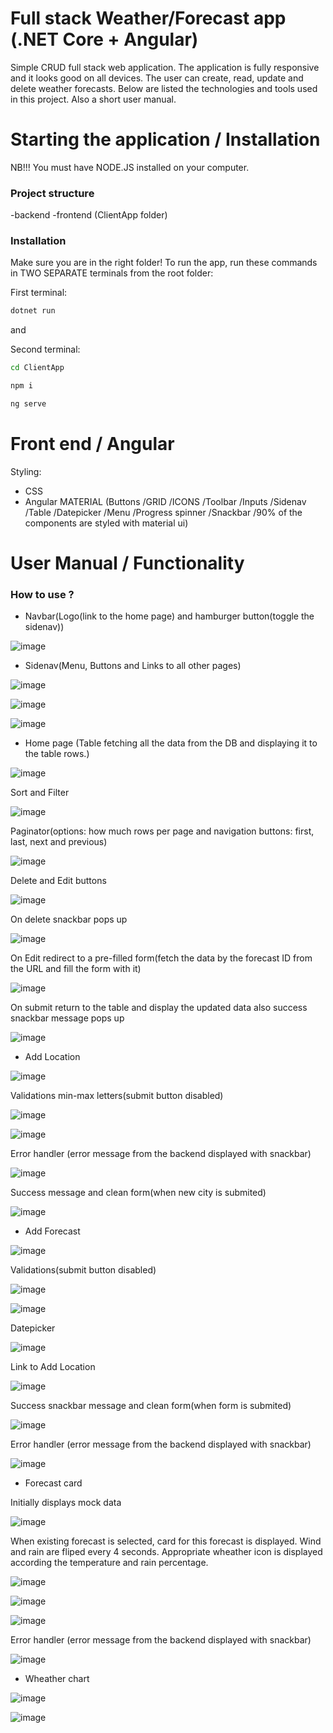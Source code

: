 # Full stack Weather/Forecast app (.NET Core + Angular)

Simple CRUD full stack web application. The application is fully responsive and it looks good on all devices. The user can create, read, update and delete weather forecasts. Below are listed the technologies and tools used in this project. Also a short user manual.

# Starting the application / Installation

NB!!! You must have NODE.JS installed on your computer.

### Project structure

-backend
-frontend (ClientApp folder)

### Installation

Make sure you are in the right folder!
To run the app, run these commands in TWO SEPARATE terminals from the root folder:

First terminal:

```bash
dotnet run
```

and

Second terminal:

```bash
cd ClientApp
```

```bash
npm i
```

```bash
ng serve
```

# Front end / Angular

Styling:

- CSS
- Angular MATERIAL (Buttons /GRID /ICONS /Toolbar /Inputs /Sidenav /Table /Datepicker /Menu /Progress spinner /Snackbar /90% of the components are styled with material ui)

# User Manual / Functionality

### How to use ?

- Navbar(Logo(link to the home page) and hamburger button(toggle the sidenav))

![image](https://user-images.githubusercontent.com/55087458/95975709-2c9a0b00-0e1f-11eb-8a70-77f735a69145.png)

- Sidenav(Menu, Buttons and Links to all other pages)

![image](https://user-images.githubusercontent.com/55087458/95975827-594e2280-0e1f-11eb-8029-d9721b57f5e0.png)

![image](https://user-images.githubusercontent.com/55087458/96005749-6ed64300-0e45-11eb-9b6c-c198f1c7f2b9.png)

![image](https://user-images.githubusercontent.com/55087458/96005854-8d3c3e80-0e45-11eb-9485-1785bedb22a3.png)

- Home page (Table fetching all the data from the DB and displaying it to the table rows.)

![image](https://user-images.githubusercontent.com/55087458/96006266-fb810100-0e45-11eb-9ade-a936c628f93a.png)

Sort and Filter

![image](https://user-images.githubusercontent.com/55087458/96007000-be693e80-0e46-11eb-981e-64e28ba89977.png)

Paginator(options: how much rows per page and navigation buttons: first, last, next and previous)

![image](https://user-images.githubusercontent.com/55087458/96007591-48190c00-0e47-11eb-8a3e-85761992dd0d.png)

Delete and Edit buttons

![image](https://user-images.githubusercontent.com/55087458/96008005-c675ae00-0e47-11eb-8703-44f51823027a.png)

On delete snackbar pops up

![image](https://user-images.githubusercontent.com/55087458/96008178-f4f38900-0e47-11eb-8106-9b8bc27a4d23.png)

On Edit redirect to a pre-filled form(fetch the data by the forecast ID from the URL and fill the form with it)

![image](https://user-images.githubusercontent.com/55087458/96016107-0beaa900-0e51-11eb-8bfb-213a8719fc1e.png)

On submit return to the table and display the updated data also success snackbar message pops up

![image](https://user-images.githubusercontent.com/55087458/96016274-39375700-0e51-11eb-94d1-d7d7e30744a0.png)

- Add Location

![image](https://user-images.githubusercontent.com/55087458/96008749-8b27af00-0e48-11eb-8b5f-70969bb57fc1.png)

Validations min-max letters(submit button disabled)

![image](https://user-images.githubusercontent.com/55087458/96009091-ea85bf00-0e48-11eb-88f4-9b367b7ea157.png)

![image](https://user-images.githubusercontent.com/55087458/96009184-06896080-0e49-11eb-9c12-464b793cf89e.png)

Error handler (error message from the backend displayed with snackbar)

![image](https://user-images.githubusercontent.com/55087458/96009411-4c462900-0e49-11eb-8f5b-205baff3c971.png)

Success message and clean form(when new city is submited)

![image](https://user-images.githubusercontent.com/55087458/96009607-87e0f300-0e49-11eb-8ea1-398ecdb74abd.png)

- Add Forecast

![image](https://user-images.githubusercontent.com/55087458/96009760-b5c63780-0e49-11eb-8a87-ed246f0847be.png)

Validations(submit button disabled)

![image](https://user-images.githubusercontent.com/55087458/96012336-af858a80-0e4c-11eb-9257-53487d2cf0b3.png)

![image](https://user-images.githubusercontent.com/55087458/96014367-f7a5ac80-0e4e-11eb-8333-c0a319332695.png)

Datepicker

![image](https://user-images.githubusercontent.com/55087458/96014498-22900080-0e4f-11eb-9443-1fe0b540eecd.png)

Link to Add Location

![image](https://user-images.githubusercontent.com/55087458/96014638-47847380-0e4f-11eb-9e3f-cd5b8a3d7ab3.png)

Success snackbar message and clean form(when form is submited)

![image](https://user-images.githubusercontent.com/55087458/96014805-7995d580-0e4f-11eb-8132-d72687c3fdfe.png)

Error handler (error message from the backend displayed with snackbar)

![image](https://user-images.githubusercontent.com/55087458/96014901-9500e080-0e4f-11eb-9e1a-8247c12e3b2c.png)

- Forecast card

Initially displays mock data

![image](https://user-images.githubusercontent.com/55087458/96016624-9fbc7500-0e51-11eb-9fc5-bf599a9a36fe.png)

When existing forecast is selected, card for this forecast is displayed.
Wind and rain are fliped every 4 seconds.
Appropriate wheather icon is displayed according the temperature and rain percentage.

![image](https://user-images.githubusercontent.com/55087458/96017418-aa2b3e80-0e52-11eb-9a0f-6dfc1a017e87.png)

![image](https://user-images.githubusercontent.com/55087458/96018099-83b9d300-0e53-11eb-9253-5271d8adfabc.png)

![image](https://user-images.githubusercontent.com/55087458/96018312-c2e82400-0e53-11eb-97f2-3dd6f2690fe6.png)

Error handler (error message from the backend displayed with snackbar)

![image](https://user-images.githubusercontent.com/55087458/96016973-15284580-0e52-11eb-97e1-8e426f5ceb19.png)

- Wheather chart

![image](https://user-images.githubusercontent.com/55087458/96019384-2030a500-0e55-11eb-8dc2-18cd357f66f1.png)

![image](https://user-images.githubusercontent.com/55087458/96019664-84536900-0e55-11eb-9fe5-3ed8ed08b02d.png)
